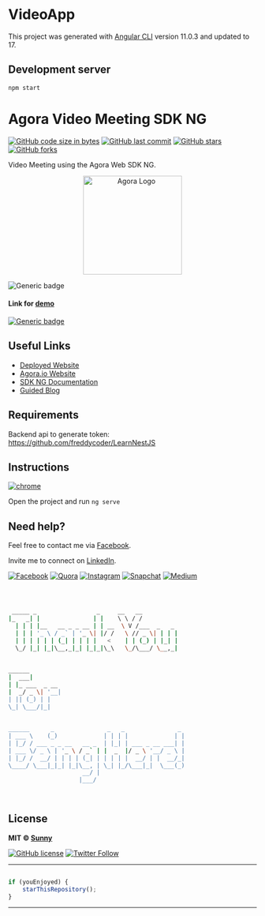 
# VideoApp

This project was generated with [Angular CLI](https://github.com/angular/angular-cli) version 11.0.3 and updated to 17.

## Development server

```
npm start
```

# Agora Video  Meeting SDK NG

[![GitHub code size in bytes](https://img.shields.io/github/languages/code-size/learningdollars/sunnyg-agora-angular-webrtc?logo=github&style=social)](https://github.com/learningdollars/) [![GitHub last commit](https://img.shields.io/github/last-commit/learningdollars/sunnyg-agora-angular-webrtc?style=social&logo=git)](https://github.com/learningdollars/) [![GitHub stars](https://img.shields.io/github/stars/learningdollars/sunnyg-agora-angular-webrtc?style=social)](https://github.com/learningdollars/sunnyg-agora-angular-webrtc/stargazers) [![GitHub forks](https://img.shields.io/github/forks/learningdollars/sunnyg-agora-angular-webrtc?style=social&logo=git)](https://github.com/learningdollars/sunnyg-agora-angular-webrtc/network)

Video  Meeting using the Agora Web SDK NG.

<p align="center">
<a href="#">
<img src="https://www.agora.io/en/wp-content/themes/agora-2020/images/agora-logo.svg" width="200px" alt="Agora Logo"/>
</a>
</p>

![Generic badge](https://img.shields.io/badge/Voice-Call-orange) 

#### Link for [demo](http://localhost:4200/user/1) 
[![Generic badge](https://img.shields.io/badge/view-demo-orange)](#)

## Useful Links

- [Deployed Website](#)
- [Agora.io Website](https://www.agora.io/)
- [SDK NG Documentation](https://agoraio-community.github.io/AgoraWebSDK-NG/api/en/index.html)
- [Guided Blog](#)

## Requirements

Backend api to generate token: https://github.com/freddycoder/LearnNestJS

## Instructions

[![chrome](https://img.shields.io/badge/Open-project-lightgrey.svg?logo=google-chrome&style=popout&logoColor=red)](#)

Open the project and run `ng serve`


## Need help?


Feel free to contact me via [Facebook](#).

Invite me to connect on [LinkedIn](#).

[![Facebook](https://img.shields.io/badge/Facebook-add-blue.svg?logo=facebook&logoColor=white)](#) [![Quora](https://img.shields.io/badge/Quora-ask-red.svg?logo=quora)](#) [![Instagram](https://img.shields.io/badge/Instagram-follow-purple.svg?logo=instagram&logoColor=white)](#) [![Snapchat](https://img.shields.io/badge/Snapchat-add-yellow.svg?logo=snapchat&logoColor=white)](#) [![Medium](https://img.shields.io/badge/Medium-follow-black.svg?logo=medium&logoColor=white)](https://eraoftech.medium.com/)


```bash



 _____ _                 _     __   __            
|_   _| |               | |    \ \ / /            
  | | | |__   __ _ _ __ | | __  \ V /___  _   _   
  | | | '_ \ / _` | '_ \| |/ /   \ // _ \| | | |  
  | | | | | | (_| | | | |   <    | | (_) | |_| |  
  \_/ |_| |_|\__,_|_| |_|_|\_\   \_/\___/ \__,_|  
                                                  
                                                  
______                                            
|  ___|                                           
| |_ ___  _ __                                    
|  _/ _ \| '__|                                   
| || (_) | |                                      
\_| \___/|_|                                      
                                                  
                                                  
______      _               _   _               _ 
| ___ \    (_)             | | | |             | |
| |_/ / ___ _ _ __   __ _  | |_| | ___ _ __ ___| |
| ___ \/ _ \ | '_ \ / _` | |  _  |/ _ \ '__/ _ \ |
| |_/ /  __/ | | | | (_| | | | | |  __/ | |  __/_|
\____/ \___|_|_| |_|\__, | \_| |_/\___|_|  \___(_)
                     __/ |                        
                    |___/                         

 


```

## License

**MIT &copy; [Sunny](https://github.com/angulardevelopment/video-app/blob/master/LICENSE)**

[![GitHub license](https://img.shields.io/github/license/learningdollars/sunnyg-agora-angular-webrtc?style=social&logo=github)](https://github.com/angulardevelopment/video-app/blob/master/LICENSE) [![Twitter Follow](https://img.shields.io/twitter/follow/Sunny_g001?style=social)](#)

---------

```javascript

if (youEnjoyed) {
    starThisRepository();
}

```

-----------

